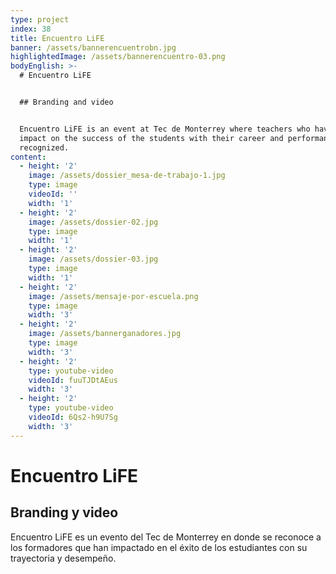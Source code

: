 ```yaml
---
type: project
index: 38
title: Encuentro LiFE
banner: /assets/bannerencuentrobn.jpg
highlightedImage: /assets/bannerencuentro-03.png
bodyEnglish: >-
  # Encuentro LiFE


  ## Branding and video


  Encuentro LiFE is an event at Tec de Monterrey where teachers who have a big
  impact on the success of the students with their career and performance are
  recognized.
content:
  - height: '2'
    image: /assets/dossier_mesa-de-trabajo-1.jpg
    type: image
    videoId: ''
    width: '1'
  - height: '2'
    image: /assets/dossier-02.jpg
    type: image
    width: '1'
  - height: '2'
    image: /assets/dossier-03.jpg
    type: image
    width: '1'
  - height: '2'
    image: /assets/mensaje-por-escuela.png
    type: image
    width: '3'
  - height: '2'
    image: /assets/bannerganadores.jpg
    type: image
    width: '3'
  - height: '2'
    type: youtube-video
    videoId: fuuTJDtAEus
    width: '3'
  - height: '2'
    type: youtube-video
    videoId: 6Qs2-h9U7Sg
    width: '3'
---
```

# Encuentro LiFE

## Branding y video

Encuentro LiFE es un evento del Tec de Monterrey en donde se reconoce a los formadores que han impactado en el éxito de los estudiantes con su trayectoria y desempeño.
